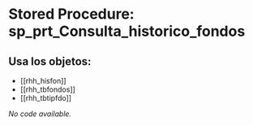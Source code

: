 # Stored Procedure: sp_prt_Consulta_historico_fondos

## Usa los objetos:
- [[rhh_hisfon]]
- [[rhh_tbfondos]]
- [[rhh_tbtipfdo]]

*No code available.*
